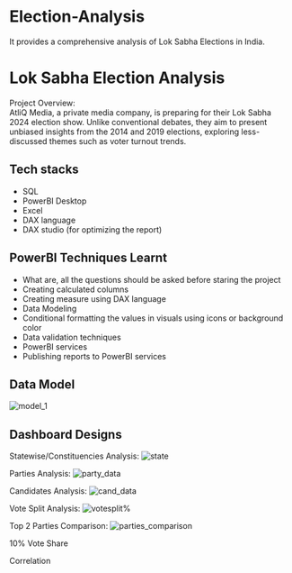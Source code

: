 # Election-Analysis
It provides a comprehensive analysis of Lok Sabha Elections in India.
# Lok Sabha Election Analysis
 Project Overview:   
 AtliQ Media, a private media company, is preparing for their Lok Sabha 2024 election show. Unlike conventional debates, they aim to present unbiased insights from the 2014 and 2019 elections, exploring less-discussed themes such as voter turnout trends.
## Tech stacks
- SQL
- PowerBI Desktop
- Excel
- DAX language
- DAX studio (for optimizing the report)

## PowerBI Techniques Learnt
- What are, all the questions should be asked before staring the project
- Creating calculated columns
- Creating measure using DAX language
- Data Modeling
- Conditional formatting the values in visuals using icons or background color
- Data validation techniques
- PowerBI services
- Publishing reports to PowerBI services

## Data Model
![model_1](https://github.com/user-attachments/assets/822161b4-4e40-4970-8462-2010fd3cb705)

## Dashboard Designs
Statewise/Constituencies Analysis:
![state](https://github.com/user-attachments/assets/c1c54284-071d-4ba1-b878-5ebadeef283c)

Parties Analysis:
![party_data](https://github.com/user-attachments/assets/04954192-4c76-44b6-91b3-5750dc332207)

Candidates Analysis:
![cand_data](https://github.com/user-attachments/assets/542a2726-d98f-4f22-88fa-1dc283840ce3)

Vote Split Analysis:
![votesplit%](https://github.com/user-attachments/assets/b3b6c38b-b595-456e-96bb-7fae863de05b)

Top 2 Parties Comparison:
![parties_comparison](https://github.com/user-attachments/assets/b9972398-bd08-404b-80cf-b9171c65e3ff)

10% Vote Share


Correlation
